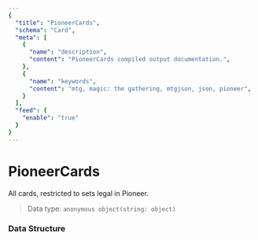 ```yaml
---
{
  "title": "PioneerCards",
  "schema": "Card",
  "meta": [
    {
      "name": "description",
      "content": "PioneerCards compiled output documentation.",
    },
    {
      "name": "keywords",
      "content": "mtg, magic: the gathering, mtgjson, json, pioneer",
    }
  ],
  "feed": {
    "enable": "true"
  }
}
---
```


# PioneerCards

All cards, restricted to sets legal in Pioneer.

> Data type: `anonymous object(string: object)`  

### Data Structure

<Documentation/>
